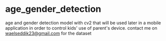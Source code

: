 # age_gender_detection
age and gender detection model with cv2 that will be used later in a mobile application in order to control kids' use of parent's device.
contact me on waelseddik23@gmail.com for the dataset
